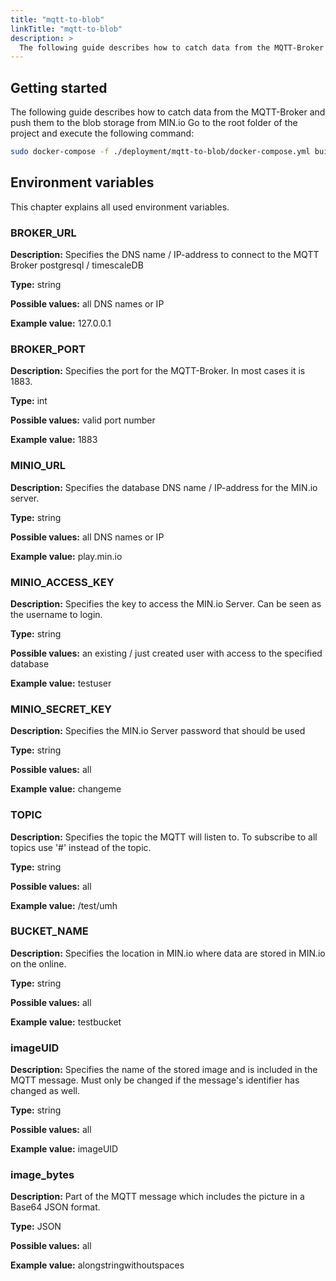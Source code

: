 ```yaml
---
title: "mqtt-to-blob"
linkTitle: "mqtt-to-blob"
description: >
  The following guide describes how to catch data from the MQTT-Broker and push them to the blob storage from MIN.io
---
```


## Getting started

The following guide describes how to catch data from the MQTT-Broker and push them to the blob storage from MIN.io
Go to the root folder of the project and execute the following command:

```bash
sudo docker-compose -f ./deployment/mqtt-to-blob/docker-compose.yml build && sudo docker-compose -f ./deployment/mqtt-to-blob/docker-compose.yml up 
```

## Environment variables

This chapter explains all used environment variables.

### BROKER_URL

**Description:** Specifies the DNS name / IP-address to connect to the MQTT Broker postgresql / timescaleDB 

**Type:** string

**Possible values:** all DNS names or IP 

**Example value:**  127.0.0.1

### BROKER_PORT

**Description:** Specifies the port for the MQTT-Broker. In most cases it is 1883. 

**Type:** int

**Possible values:** valid port number 

**Example value:** 1883

### MINIO_URL

**Description:** Specifies the database DNS name / IP-address for the MIN.io server. 

**Type:** string

**Possible values:** all DNS names or IP 

**Example value:**  play.min.io

### MINIO_ACCESS_KEY

**Description:** Specifies the key to access the MIN.io Server. Can be seen as the username to login.  

**Type:** string

**Possible values:** an existing / just created user with access to the specified database 

**Example value:**  testuser

### MINIO_SECRET_KEY

**Description:** Specifies the MIN.io Server password that should be used 

**Type:** string

**Possible values:** all

**Example value:**  changeme

### TOPIC

**Description:** Specifies the topic the MQTT will listen to. To subscribe to all topics use '#' instead of the topic. 

**Type:** string

**Possible values:** all

**Example value:**  /test/umh

### BUCKET_NAME

**Description:** Specifies the location in MIN.io where data are stored in MIN.io on the online.

**Type:** string

**Possible values:** all

**Example value:**  testbucket

### imageUID

**Description:** Specifies the name of the stored image and is included in the MQTT message. 
Must only be changed if the message's identifier has changed as well. 

**Type:** string

**Possible values:** all

**Example value:**  imageUID

### image_bytes

**Description:** Part of the MQTT message which includes the picture in a Base64 JSON format. 

**Type:** JSON

**Possible values:** all

**Example value:**  alongstringwithoutspaces
